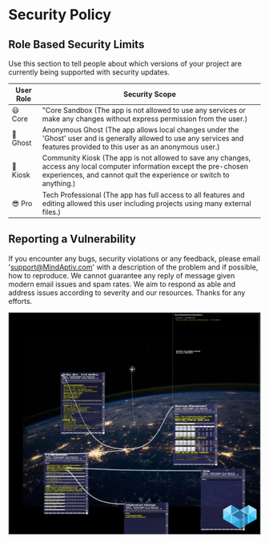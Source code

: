 # Security Policy

## Role Based Security Limits

Use this section to tell people about which versions of your project are
currently being supported with security updates.

| User Role | Security Scope          |
| ------- | ------------------ |
| :smiley: Core | "Core Sandbox (The app is not allowed to use any services or make any changes without express permission from the user.) |
| :ghost: Ghost | Anonymous Ghost (The app allows local changes under the 'Ghost' user and is generally allowed to use any services and features provided to this user as an anonymous user.) |
| :convenience_store: Kiosk | Community Kiosk (The app is not allowed to save any changes, access any local computer information except the pre-chosen experiences, and cannot quit the experience or switch to anything.) |
| :sunglasses: Pro | Tech Professional (The app has full access to all features and editing allowed this user including projects using many external files.) |

## Reporting a Vulnerability
If you encounter any bugs, security violations or any feedback, please email 'support@MindAptiv.com' with a description of the problem and if possible, how to reproduce. We cannot guarantee any reply of message given modern email issues and spam rates. We aim to respond as able and address issues according to severity and our resources. Thanks for any efforts.

![Background](Mx01__SuKz_MEDIA/SuKz03_TxTrz__APTIV_MADE/TxTrz09__SATELLITE.jpg)